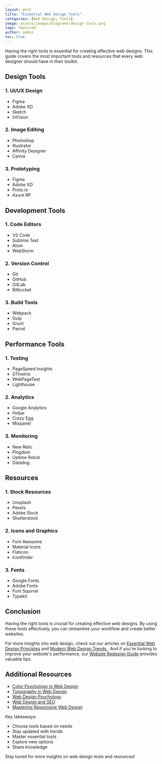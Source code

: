 ```yaml
---
layout: post
title: "Essential Web Design Tools"
categories: [Web Design, Tools]
image: assets/images/blog/web-design-tools.png
tags: featured
author: admin
toc: true
---
```


Having the right tools is essential for creating effective web designs. This guide covers the most important tools and resources that every web designer should have in their toolkit.

## Design Tools

### 1. UI/UX Design
- Figma
- Adobe XD
- Sketch
- InVision

### 2. Image Editing
- Photoshop
- Illustrator
- Affinity Designer
- Canva

### 3. Prototyping
- Figma
- Adobe XD
- Proto.io
- Axure RP

## Development Tools

### 1. Code Editors
- VS Code
- Sublime Text
- Atom
- WebStorm

### 2. Version Control
- Git
- GitHub
- GitLab
- Bitbucket

### 3. Build Tools
- Webpack
- Gulp
- Grunt
- Parcel

## Performance Tools

### 1. Testing
- PageSpeed Insights
- GTmetrix
- WebPageTest
- Lighthouse

### 2. Analytics
- Google Analytics
- Hotjar
- Crazy Egg
- Mixpanel

### 3. Monitoring
- New Relic
- Pingdom
- Uptime Robot
- Datadog

## Resources

### 1. Stock Resources
- Unsplash
- Pexels
- Adobe Stock
- Shutterstock

### 2. Icons and Graphics
- Font Awesome
- Material Icons
- Flaticon
- Iconfinder

### 3. Fonts
- Google Fonts
- Adobe Fonts
- Font Squirrel
- Typekit

## Conclusion

Having the right tools is crucial for creating effective web designs. By using these tools effectively, you can streamline your workflow and create better websites.

For more insights into web design, check out our articles on [Essential Web Design Principles](/essential-web-design-principles/) and [Modern Web Design Trends ](/modern-web-design-trends/). And if you're looking to improve your website's performance, our [Website Redesign Guide](/website-redesign-guide/) provides valuable tips.

## Additional Resources

- [Color Psychology in Web Design](/color-psychology-web-design/)
- [Typography in Web Design](/typography-web-design/)
- [Web Design Psychology](/web-design-psychology/)
- [Web Design and SEO](/web-design-seo/)
- [Mastering Responsive Web Design](/mastering-responsive-web-design/)

Key takeaways:
- Choose tools based on needs
- Stay updated with trends
- Master essential tools
- Explore new options
- Share knowledge

Stay tuned for more insights on web design tools and resources! 